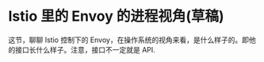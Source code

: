 
# Istio 里的 Envoy 的进程视角(草稿)

这节，聊聊 Istio 控制下的 Envoy，在操作系统的视角来看，是什么样子的。即他的接口长什么样子。注意，接口不一定就是 API.




